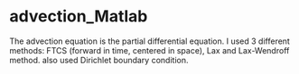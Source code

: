 # advection_Matlab
The advection equation is the partial differential equation. I used 3 different methods: FTCS (forward in time, centered in space), Lax and Lax-Wendroff method. also used Dirichlet boundary condition.
